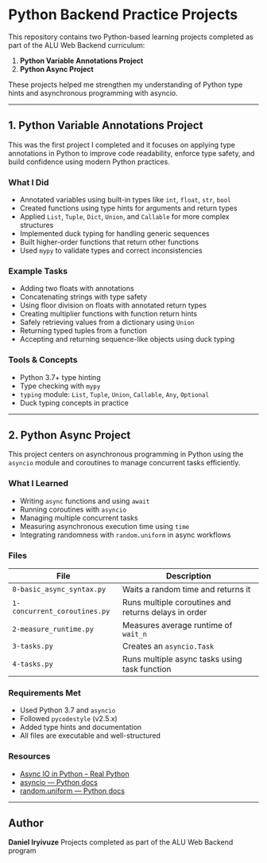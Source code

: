 # Python Backend Practice Projects

This repository contains two Python-based learning projects completed as part of the ALU Web Backend curriculum:

1. **Python Variable Annotations Project**
2. **Python Async Project**

These projects helped me strengthen my understanding of Python type hints and asynchronous programming with asyncio.

---

## 1. Python Variable Annotations Project

This was the first project I completed and it focuses on applying type annotations in Python to improve code readability, enforce type safety, and build confidence using modern Python practices.

### What I Did

* Annotated variables using built-in types like `int`, `float`, `str`, `bool`
* Created functions using type hints for arguments and return types
* Applied `List`, `Tuple`, `Dict`, `Union`, and `Callable` for more complex structures
* Implemented duck typing for handling generic sequences
* Built higher-order functions that return other functions
* Used `mypy` to validate types and correct inconsistencies

### Example Tasks

* Adding two floats with annotations
* Concatenating strings with type safety
* Using floor division on floats with annotated return types
* Creating multiplier functions with function return hints
* Safely retrieving values from a dictionary using `Union`
* Returning typed tuples from a function
* Accepting and returning sequence-like objects using duck typing

### Tools & Concepts

* Python 3.7+ type hinting
* Type checking with `mypy`
* `typing` module: `List`, `Tuple`, `Union`, `Callable`, `Any`, `Optional`
* Duck typing concepts in practice

---

## 2. Python Async Project

This project centers on asynchronous programming in Python using the `asyncio` module and coroutines to manage concurrent tasks efficiently.

### What I Learned

* Writing `async` functions and using `await`
* Running coroutines with `asyncio`
* Managing multiple concurrent tasks
* Measuring asynchronous execution time using `time`
* Integrating randomness with `random.uniform` in async workflows

### Files

| File                         | Description                                          |
| ---------------------------- | ---------------------------------------------------- |
| `0-basic_async_syntax.py`    | Waits a random time and returns it                   |
| `1-concurrent_coroutines.py` | Runs multiple coroutines and returns delays in order |
| `2-measure_runtime.py`       | Measures average runtime of `wait_n`                 |
| `3-tasks.py`                 | Creates an `asyncio.Task`                            |
| `4-tasks.py`                 | Runs multiple async tasks using task function        |

### Requirements Met

* Used Python 3.7 and `asyncio`
* Followed `pycodestyle` (v2.5.x)
* Added type hints and documentation
* All files are executable and well-structured

### Resources

* [Async IO in Python – Real Python](https://realpython.com/async-io-python/)
* [asyncio — Python docs](https://docs.python.org/3/library/asyncio.html)
* [random.uniform — Python docs](https://docs.python.org/3/library/random.html#random.uniform)

---

## Author

**Daniel Iryivuze**
Projects completed as part of the ALU Web Backend program
